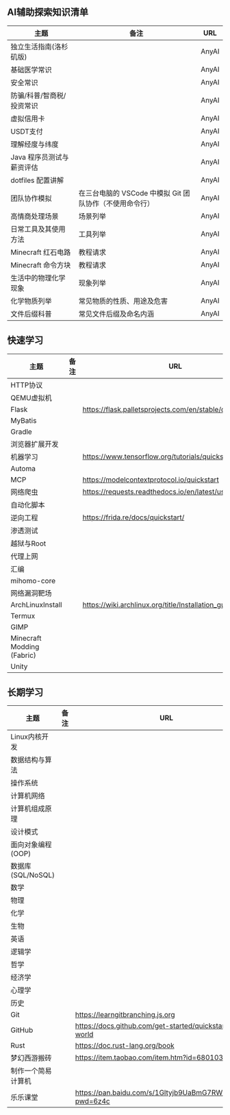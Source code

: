## AI辅助探索知识清单

| 主题              | 备注                                 | URL   |
| --------------- | ---------------------------------- | ----- |
| 独立生活指南(洛杉矶版)    |                                    | AnyAI |
| 基础医学常识          |                                    | AnyAI |
| 安全常识            |                                    | AnyAI |
| 防骗/科普/智商税/投资常识  |                                    | AnyAI |
| 虚拟信用卡           |                                    | AnyAI |
| USDT支付          |                                    | AnyAI |
| 理解经度与纬度         |                                    | AnyAI |
| Java 程序员测试与薪资评估 |                                    | AnyAI |
| dotfiles 配置讲解   |                                    | AnyAI |
| 团队协作模拟          | 在三台电脑的 VSCode 中模拟 Git 团队协作（不使用命令行） | AnyAI |
| 高情商处理场景         | 场景列举                               | AnyAI |
| 日常工具及其使用方法      | 工具列举                               | AnyAI |
| Minecraft 红石电路  | 教程请求                               | AnyAI |
| Minecraft 命令方块  | 教程请求                               | AnyAI |
| 生活中的物理化学现象      | 现象列举                               | AnyAI |
| 化学物质列举          | 常见物质的性质、用途及危害                      | AnyAI |
| 文件后缀科普          | 常见文件后缀及命名内涵                        | AnyAI |
## 快速学习

| 主题                         | 备注  | URL                                                        |
| -------------------------- | --- | ---------------------------------------------------------- |
| HTTP协议                     |     |                                                            |
| QEMU虚拟机                    |     |                                                            |
| Flask                      |     | https://flask.palletsprojects.com/en/stable/quickstart/    |
| MyBatis                    |     |                                                            |
| Gradle                     |     |                                                            |
| 浏览器扩展开发                    |     |                                                            |
| 机器学习                       |     | https://www.tensorflow.org/tutorials/quickstart/beginner   |
| Automa                     |     |                                                            |
| MCP                        |     | https://modelcontextprotocol.io/quickstart                 |
| 网络爬虫                       |     | https://requests.readthedocs.io/en/latest/user/quickstart/ |
| 自动化脚本                      |     |                                                            |
| 逆向工程                       |     | https://frida.re/docs/quickstart/                          |
| 渗透测试                       |     |                                                            |
| 越狱与Root                    |     |                                                            |
| 代理上网                       |     |                                                            |
| 汇编                         |     |                                                            |
| mihomo-core                |     |                                                            |
| 网络漏洞靶场                     |     |                                                            |
| ArchLinuxInstall           |     | https://wiki.archlinux.org/title/Installation_guide        |
| Termux                     |     |                                                            |
| GIMP                       |     |                                                            |
| Minecraft Modding (Fabric) |     |                                                            |
| Unity                      |     |                                                            |
## 长期学习

| 主题              | 备注  | URL                                                        |
| --------------- | --- | ---------------------------------------------------------- |
| Linux内核开发       |     |                                                            |
| 数据结构与算法         |     |                                                            |
| 操作系统            |     |                                                            |
| 计算机网络           |     |                                                            |
| 计算机组成原理         |     |                                                            |
| 设计模式            |     |                                                            |
| 面向对象编程 (OOP)    |     |                                                            |
| 数据库 (SQL/NoSQL) |     |                                                            |
| 数学              |     |                                                            |
| 物理              |     |                                                            |
| 化学              |     |                                                            |
| 生物              |     |                                                            |
| 英语              |     |                                                            |
| 逻辑学             |     |                                                            |
| 哲学              |     |                                                            |
| 经济学             |     |                                                            |
| 心理学             |     |                                                            |
| 历史              |     |                                                            |
| Git             |     | https://learngitbranching.js.org                           |
| GitHub          |     | https://docs.github.com/get-started/quickstart/hello-world |
| Rust            |     | https://doc.rust-lang.org/book                             |
| 梦幻西游搬砖          |     | https://item.taobao.com/item.htm?id=680103533549           |
| 制作一个简易计算机       |     |                                                            |
| 乐乐课堂            |     | https://pan.baidu.com/s/1Gltyjb9UaBmG7RWEhHupRw?pwd=6z4c   |